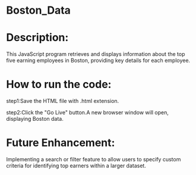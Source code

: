 # Boston_Data
# Description:
This JavaScript program retrieves and displays information about the top five earning employees in Boston, providing key details for each employee.

# How to run the code:
step1:Save the HTML file with .html extension.

step2:Click the "Go Live" button.A new browser window will open, displaying Boston data.

# Future Enhancement:
Implementing a search or filter feature to allow users to specify custom criteria for identifying top earners within a larger dataset.
